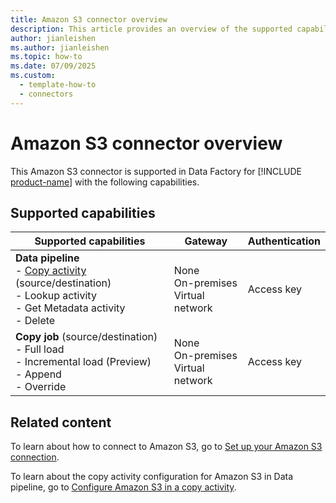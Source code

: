 ```yaml
---
title: Amazon S3 connector overview
description: This article provides an overview of the supported capabilities of the Amazon S3 connector.
author: jianleishen
ms.author: jianleishen
ms.topic: how-to
ms.date: 07/09/2025
ms.custom:
  - template-how-to
  - connectors
---
```


# Amazon S3 connector overview

This Amazon S3 connector is supported in Data Factory for [!INCLUDE [product-name](../includes/product-name.md)] with the following capabilities.

## Supported capabilities

| Supported capabilities                                                                 | Gateway                        | Authentication   |
|----------------------------------------------------------------------------------------|--------------------------------|------------------|
| **Data pipeline** <br>- [Copy activity](connector-amazon-s3-copy-activity.md) (source/destination)<br>- Lookup activity<br>- Get Metadata activity<br>- Delete | None<br> On-premises<br> Virtual network | Access key      |
| **Copy job** (source/destination) <br>- Full load<br>- Incremental load (Preview) <br>- Append<br>- Override | None<br> On-premises<br> Virtual network | Access key      |


## Related content

To learn about how to connect to Amazon S3, go to [Set up your Amazon S3 connection](connector-amazon-s3.md).

To learn about the copy activity configuration for Amazon S3 in Data pipeline, go to [Configure Amazon S3 in a copy activity](connector-amazon-s3-copy-activity.md).
